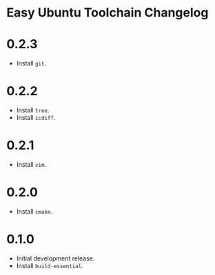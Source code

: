 # Easy Ubuntu Toolchain Changelog

# 0.2.3

- Install `git`.

# 0.2.2

- Install `tree`.
- Install `icdiff`.

# 0.2.1

- Install `vim`.

# 0.2.0

- Install `cmake`.

# 0.1.0

- Initial development release.
- Install `build-essential`.
